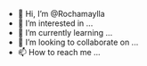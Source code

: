 


- 👋 Hi, I’m @Rochamaylla
- 👀 I’m interested in ...
- 🌱 I’m currently learning ...
- 💞️ I’m looking to collaborate on ...
- 📫 How to reach me ...

<!---
Rochamaylla/Rochamaylla is a ✨ special ✨ repository because its `README.md` (this file) appears on your GitHub profile.
You can click the Preview link to take a look at your changes.
--->
